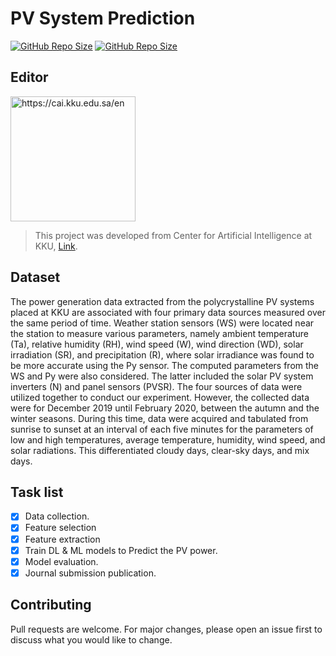 # PV System Prediction



[![GitHub Repo Size](https://img.shields.io/github/repo-size/mohamedmohana/PV-System-Prediction?style=plastic)](https://github.com/MohamedMohana/PV-System-Prediction)
[![GitHub Repo Size](https://img.shields.io/bower/l/bootstrap?style=plastic)](https://choosealicense.com/licenses/mit/)

## Editor
<img src="https://cai.kku.edu.sa/sites/cai.kku.edu.sa/themes/cai/cai.png" alt="https://cai.kku.edu.sa/en" style="width:200px;height:200;">

> This project was developed from Center for Artificial Intelligence at KKU, [Link](https://cai.kku.edu.sa/).


## Dataset
The power generation data extracted from the polycrystalline PV systems placed at KKU are associated with four primary data sources measured over the same period of time. Weather station sensors (WS) were located near the station to measure various parameters, namely ambient temperature (Ta), relative humidity (RH), wind speed (W), wind direction (WD), solar irradiation (SR), and precipitation (R), where solar irradiance was found to be more accurate using the Py sensor. The computed parameters from the WS and Py were also considered. The latter included the solar PV system inverters (N) and panel sensors (PVSR). The four sources of data were utilized together to conduct our experiment. However, the collected data were for December 2019 until February 2020, between the autumn and the winter seasons. During this time, data were acquired and tabulated from sunrise to sunset at an interval of each five minutes for the parameters of low and high temperatures, average temperature, humidity, wind speed, and solar radiations. This differentiated cloudy days, clear-sky days, and mix days.



## Task list
- [x] Data collection.
- [x] Feature selection
- [x] Feature extraction
- [x] Train DL & ML models to Predict the PV power.
- [x] Model evaluation.
- [x] Journal submission publication.

## Contributing
Pull requests are welcome. For major changes, please open an issue first to discuss what you would like to change.

<!---
## License
[MIT](https://choosealicense.com/licenses/mit/)

![Bower](https://img.shields.io/bower/l/bootstrap?style=plastic)
--->
